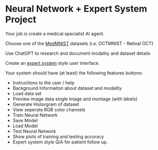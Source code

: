 # Neural Network + Expert System Project

Your job is create a medical specialist AI agent.

Choose one of the [MedMNIST](https://medmnist.com/) datasets (i.e. OCTMNIST - Retinal OCT)

Use ChatGPT to research and document modality and dataset details

Create an [expert system](https://github.com/williamedwardhahn/AI_Science_Medicine/blob/main/Medical/Micro_Medbot_CSS_YAML_Function3.py) style user interface.

Your system should have (at least) the following features buttons:

* Instructions to the user / help
* Background Informaiton about dataset and modality
* Load data set
* Preview image data single image and montage (with labels)
* Generate Historgram of dataset
* View seperate RGB color channels
* Train Neural Network
* Save Model
* Load Model
* Test Neural Network
* Show plots of training and testing accuracy
* Expert system style Q/A for patient follow up.
